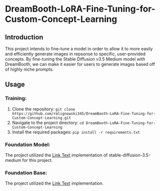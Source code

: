 # DreamBooth-LoRA-Fine-Tuning-for-Custom-Concept-Learning

## Introduction
This project intends to fine-tune a model in order to allow it to more easily and efficiently generate images in repsonse to specific, user-provided concepts. By fine-tuning the Stable Diffusion v3.5 Medium model with DreamBooth, we can make it easier for users to generate images based off of highly niche prompts.  

## Usage
### Training:
1. Clone the repository:
   `git clone https://github.com/rmlignowski345/DreamBooth-LoRA-Fine-Tuning-for-Custom-Concept-Learning.git`
2. Navigate to the project directory:
   `cd DreamBooth-LoRA-Fine-Tuning-for-Custom-Concept-Learning`
3. Install the required packages:
   `pip install -r requirements.txt`

### Foundation Model:
The project utilized the [Link Text](https://huggingface.co/stabilityai/) implementation of stable-diffusion-3.5-medium for this project.
### Foundation Base:
The project utilized the [Link Text](https://dreambooth.github.io/) implementation.
